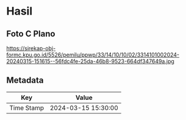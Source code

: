 # Hasil

## Foto C Plano

https://sirekap-obj-formc.kpu.go.id/5526/pemilu/ppwp/33/14/10/10/02/3314101002024-20240315-151615--56fdc4fe-25da-46b8-9523-664df347649a.jpg


## Metadata

| Key        | Value               |
| ---------- | ------------------- |
| Time Stamp | 2024-03-15 15:30:00 |



